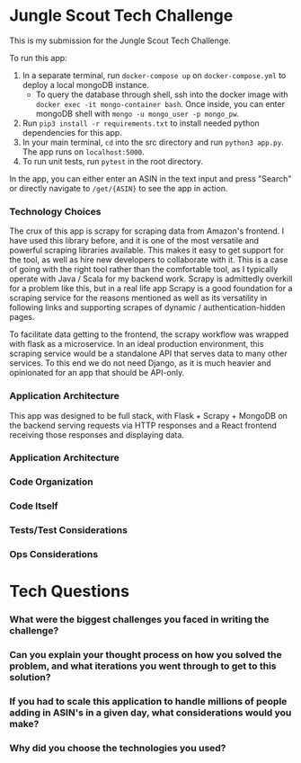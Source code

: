 # Jungle Scout Tech Challenge

This is my submission for the Jungle Scout Tech Challenge.

To run this app:
1. In a separate terminal, run `docker-compose up` on `docker-compose.yml` to deploy a local mongoDB instance.
    * To query the database through shell, ssh into the docker image with `docker exec -it mongo-container bash`. Once inside, you can enter mongoDB shell with `mongo -u mongo_user -p mongo_pw`.
2. Run `pip3 install -r requirements.txt` to install needed python dependencies for this app.
3. In your main terminal, `cd` into the src directory and run `python3 app.py`. The app runs on `localhost:5000`.
4. To run unit tests, run `pytest` in the root directory.

In the app, you can either enter an ASIN in the text input and press "Search" or directly navigate to `/get/{ASIN}` to see the app in action.

### Technology Choices
The crux of this app is scrapy for scraping data from Amazon's frontend. I have used this library before, and it is one of the most versatile and powerful scraping libraries available. This makes it easy to get support for the tool, as well as hire new developers to collaborate with it. This is a case of going with the right tool rather than the comfortable tool, as I typically operate with Java / Scala for my backend work. Scrapy is admittedly overkill for a problem like this, but in a real life app Scrapy is a good foundation for a scraping service for the reasons mentioned as well as its versatility in following links and supporting scrapes of dynamic / authentication-hidden pages.

To facilitate data getting to the frontend, the scrapy workflow was wrapped with flask as a microservice. In an ideal production environment, this scraping service would be a standalone API that serves data to many other services. To this end we do not need Django, as it is much heavier and opinionated for an app that should be API-only.

### Application Architecture
This app was designed to be full stack, with Flask + Scrapy + MongoDB on the backend serving requests via HTTP responses and a React frontend receiving those responses and displaying data.

### Application Architecture

### Code Organization

### Code Itself

### Tests/Test Considerations

### Ops Considerations

# Tech Questions

### What were the biggest challenges you faced in writing the challenge?

### Can you explain your thought process on how you solved the problem, and what iterations you went through to get to this solution?

### If you had to scale this application to handle millions of people adding in ASIN's in a given day, what considerations would you make?

### Why did you choose the technologies you used?






